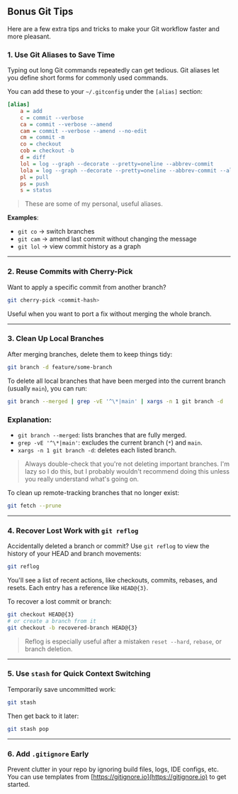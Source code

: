 ## Bonus Git Tips

Here are a few extra tips and tricks to make your Git workflow faster and more pleasant.

### 1. Use Git Aliases to Save Time

Typing out long Git commands repeatedly can get tedious. Git aliases let you define short forms for commonly used commands.

You can add these to your `~/.gitconfig` under the `[alias]` section:

```ini
[alias]
    a = add
    c = commit --verbose
    ca = commit --verbose --amend
    cam = commit --verbose --amend --no-edit
    cm = commit -m
    co = checkout
    cob = checkout -b
    d = diff
    lol = log --graph --decorate --pretty=oneline --abbrev-commit
    lola = log --graph --decorate --pretty=oneline --abbrev-commit --all
    pl = pull
    ps = push
    s = status
```

> These are some of my personal, useful aliases.

**Examples**:
- `git co` → switch branches
- `git cam` → amend last commit without changing the message
- `git lol` → view commit history as a graph

---

### 2. Reuse Commits with Cherry-Pick

Want to apply a specific commit from another branch?

```bash
git cherry-pick <commit-hash>
```

Useful when you want to port a fix without merging the whole branch.

---

### 3. Clean Up Local Branches

After merging branches, delete them to keep things tidy:

```bash
git branch -d feature/some-branch
```

To delete all local branches that have been merged into the current branch (usually `main`), you can run:

```bash
git branch --merged | grep -vE '^\*|main' | xargs -n 1 git branch -d
```

### Explanation:
- `git branch --merged`: lists branches that are fully merged.
- `grep -vE '^\*|main'`: excludes the current branch (`*`) and `main`.
- `xargs -n 1 git branch -d`: deletes each listed branch.

> Always double-check that you're not deleting important branches. I'm lazy so I do this, but I probably wouldn't recommend doing this unless you really understand what's going on.


To clean up remote-tracking branches that no longer exist:

```bash
git fetch --prune
```
---

### 4. Recover Lost Work with `git reflog`

Accidentally deleted a branch or commit? Use `git reflog` to view the history of your HEAD and branch movements:

```bash
git reflog
```

You'll see a list of recent actions, like checkouts, commits, rebases, and resets. Each entry has a reference like `HEAD@{3}`.

To recover a lost commit or branch:

```bash
git checkout HEAD@{3}
# or create a branch from it
git checkout -b recovered-branch HEAD@{3}
```

> Reflog is especially useful after a mistaken `reset --hard`, `rebase`, or branch deletion.

---

### 5. Use `stash` for Quick Context Switching

Temporarily save uncommitted work:

```bash
git stash
```

Then get back to it later:

```bash
git stash pop
```

---

### 6. Add `.gitignore` Early

Prevent clutter in your repo by ignoring build files, logs, IDE configs, etc. You can use templates from [https://gitignore.io](https://gitignore.io) to get started.

